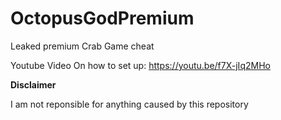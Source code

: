 # OctopusGodPremium
Leaked premium Crab Game cheat


Youtube Video On how to set up: https://youtu.be/f7X-jIq2MHo



**Disclaimer**

I am not reponsible for anything caused by this repository
